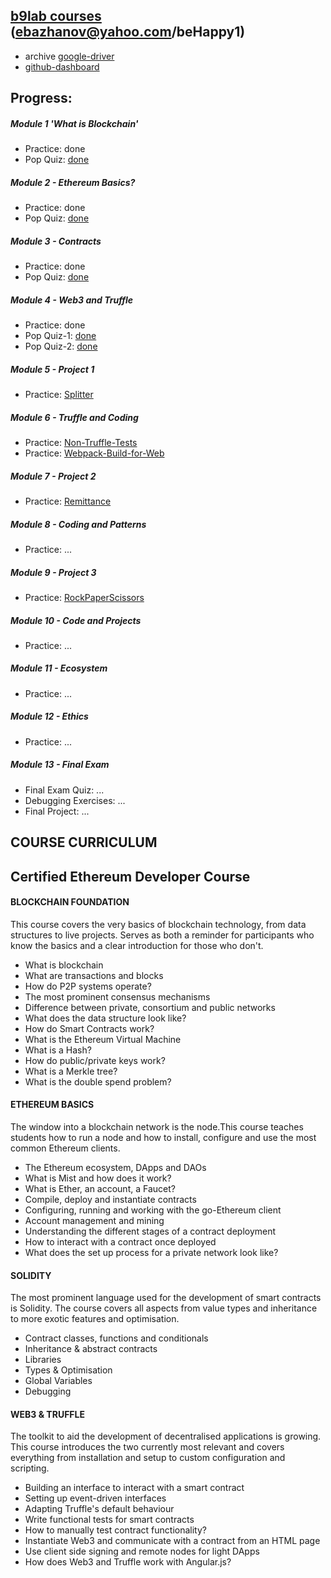 [b9lab courses](https://academy.b9lab.com/dashboard) (ebazhanov@yahoo.com/beHappy1)
--------------------------------------------------
- archive [google-driver](https://drive.google.com/drive/u/2/folders/1J_li7m4BQdUXWfHGQu349MqSF358EMIV)
- [github-dashboard](https://github.com/users/Ebazhanov/projects/1)

Progress:
---------

##### Module 1 'What is Blockchain' 
- Practice: done
- Pop Quiz: [done](https://github.com/Ebazhanov/b9lab-ethereum-developer-course/blob/master/Module-1/PracticeQuiz-1.md)

##### Module 2 - Ethereum Basics?
- Practice: done
- Pop Quiz: [done](https://github.com/Ebazhanov/b9lab-ethereum-developer-course/blob/master/Module-2/Pop-Quiz-2.md)

##### Module 3 - Contracts
- Practice: done
- Pop Quiz: [done](https://github.com/Ebazhanov/b9lab-ethereum-developer-course/tree/master/Module-3)

##### Module 4 - Web3 and Truffle
- Practice: done
- Pop Quiz-1: [done](https://github.com/Ebazhanov/b9lab-ethereum-developer-course/blob/master/Module-4/Pop-Quiz-4.1.md)
- Pop Quiz-2: [done](https://github.com/Ebazhanov/b9lab-ethereum-developer-course/blob/master/Module-4/Pop-Quiz-4.2.md)

##### Module 5 - Project 1
- Practice: [Splitter](https://github.com/Ebazhanov/smart-contract-splitter-b9lab)

##### Module 6 - Truffle and Coding
- Practice: [Non-Truffle-Tests](https://github.com/Ebazhanov/smart-contract-splitter-b9lab/tree/master/app-non-truffel)
- Practice: [Webpack-Build-for-Web](https://github.com/Ebazhanov/smart-contract-splitter-b9lab/tree/master/app-web)

##### Module 7 - Project 2
- Practice: [Remittance](https://github.com/Ebazhanov/smart-contract-remittance-b9lab)

##### Module 8 - Coding and Patterns
- Practice: ...

##### Module 9 - Project 3
- Practice: [RockPaperScissors]()

##### Module 10 - Code and Projects
- Practice: ...

##### Module 11 - Ecosystem
- Practice: ... 

##### Module 12 - Ethics
- Practice: ... 

##### Module 13 - Final Exam
- Final Exam Quiz: ...
- Debugging Exercises: ...
- Final Project: ...


## COURSE CURRICULUM
Certified Ethereum Developer Course
-----------------------------------
#### BLOCKCHAIN FOUNDATION
This course covers the very basics of blockchain technology, from data structures to live projects. Serves as both a reminder for participants who know the basics and a clear introduction for those who don't.

* What is blockchain
* What are transactions and blocks
* How do P2P systems operate?
* The most prominent consensus mechanisms
* Difference between private, consortium and public networks
* What does the data structure look like?
* How do Smart Contracts work?
* What is the Ethereum Virtual Machine
* What is a Hash?
* How do public/private keys work?
* What is a Merkle tree?
* What is the double spend problem?
#### ETHEREUM BASICS
The window into a blockchain network is the node.This course teaches students how to run a node and how to install, configure and use the most common Ethereum clients.

* The Ethereum ecosystem, DApps and DAOs
* What is Mist and how does it work?
* What is Ether, an account, a Faucet?
* Compile, deploy and instantiate contracts
* Configuring, running and working with the go-Ethereum client
* Account management and mining
* Understanding the different stages of a contract deployment
* How to interact with a contract once deployed
* What does the set up process for a private network look like?
#### SOLIDITY
The most prominent language used for the development of smart contracts is Solidity. The course covers all aspects from value types and inheritance to more exotic features and optimisation.

* Contract classes, functions and conditionals
* Inheritance & abstract contracts
* Libraries
* Types & Optimisation
* Global Variables
* Debugging
#### WEB3 & TRUFFLE
The toolkit to aid the development of decentralised applications is growing. This course introduces the two currently most relevant and covers everything from installation and setup to custom configuration and scripting.

* Building an interface to interact with a smart contract
* Setting up event-driven interfaces
* Adapting Truffle's default behaviour
* Write functional tests for smart contracts
* How to manually test contract functionality?
* Instantiate Web3 and communicate with a contract from an HTML page
* Use client side signing and remote nodes for light DApps
* How does Web3 and Truffle work with Angular.js?

